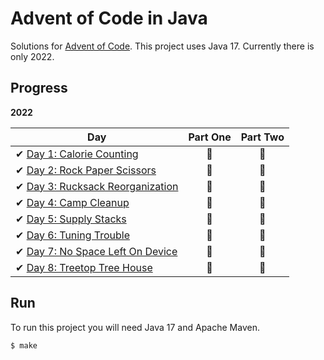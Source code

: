 # Advent of Code in Java

Solutions for [Advent of Code][aoc]. This project uses Java 17.
Currently there is only 2022.

[aoc]: https://adventofcode.com/

## Progress

**2022**

| Day                                                                                    | Part One | Part Two |
|----------------------------------------------------------------------------------------|:--------:|:--------:|
| ✔ [Day 1: Calorie Counting](src/main/java/com/maeldonnart/twentytwo/dayone)            |    🌟    |    🌟    |
| ✔ [Day 2: Rock Paper Scissors](src/main/java/com/maeldonnart/twentytwo/daytwo)         |    🌟    |    🌟    |
| ✔ [Day 3: Rucksack Reorganization](src/main/java/com/maeldonnart/twentytwo/daythree)   |    🌟    |    🌟    |
| ✔ [Day 4: Camp Cleanup](src/main/java/com/maeldonnart/twentytwo/dayfour)               |    🌟    |    🌟    |
| ✔ [Day 5: Supply Stacks](src/main/java/com/maeldonnart/twentytwo/dayfive)              |    🌟    |    🌟    |
| ✔ [Day 6: Tuning Trouble](src/main/java/com/maeldonnart/twentytwo/daysix)              |    🌟    |    🌟    |
| ✔ [Day 7: No Space Left On Device](src/main/java/com/maeldonnart/twentytwo/dayseven)   |    🌟    |    🌟    |
| ✔ [Day 8: Treetop Tree House](src/main/java/com/maeldonnart/twentytwo/dayeight)        |    🌟    |    🚫    |

## Run

To run this project you will need Java 17 and Apache Maven.

```sh
$ make
```

